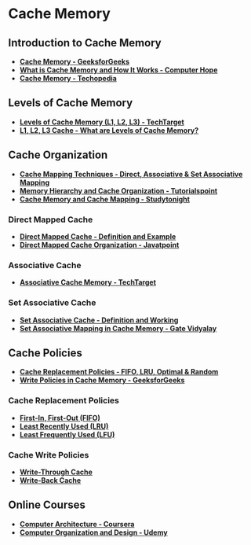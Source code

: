 # Cache Memory

## Introduction to Cache Memory

- **[Cache Memory - GeeksforGeeks](https://www.geeksforgeeks.org/cache-memory-in-computer-organization/)**
- **[What is Cache Memory and How It Works - Computer Hope](https://www.computerhope.com/jargon/c/cachememo.htm)**
- **[Cache Memory - Techopedia](https://www.techopedia.com/definition/1662/cache-memory)**

## Levels of Cache Memory

- **[Levels of Cache Memory (L1, L2, L3) - TechTarget](https://www.techtarget.com/searchstorage/definition/cache-memory)**
- **[L1, L2, L3 Cache - What are Levels of Cache Memory?](https://www.crucial.com/articles/about-memory/l1-l2-l3-cache)**

## Cache Organization

- **[Cache Mapping Techniques - Direct, Associative & Set Associative Mapping](https://www.geeksforgeeks.org/cache-mapping-techniques-direct-associative-set-associative-mapping/)**
- **[Memory Hierarchy and Cache Organization - Tutorialspoint](https://www.tutorialspoint.com/computer_organization/memory_hierarchy_and_cache_organization.htm)**
- **[Cache Memory and Cache Mapping - Studytonight](https://www.studytonight.com/computer-architecture/cache-memory)**

### Direct Mapped Cache

- **[Direct Mapped Cache - Definition and Example](https://www.sciencedirect.com/topics/computer-science/direct-mapped-cache)**
- **[Direct Mapped Cache Organization - Javatpoint](https://www.javatpoint.com/coa-direct-mapped-cache-organization)**

### Associative Cache

- **[Associative Cache Memory - TechTarget](https://www.techtarget.com/whatis/definition/associative-cache-memory)**

### Set Associative Cache

- **[Set Associative Cache - Definition and Working](https://www.techopedia.com/definition/28812/set-associative-cache)**
- **[Set Associative Mapping in Cache Memory - Gate Vidyalay](https://www.gatevidyalay.com/set-associative-mapping-in-cache-memory/)** 

## Cache Policies

- **[Cache Replacement Policies - FIFO, LRU, Optimal & Random](https://www.geeksforgeeks.org/cache-replacement-policies-fifo-lru-optimal-random/)**
- **[Write Policies in Cache Memory - GeeksforGeeks](https://www.geeksforgeeks.org/write-policies-in-cache-memory/)**

### Cache Replacement Policies

- **[First-In, First-Out (FIFO)](https://en.wikipedia.org/wiki/FIFO_(computing_and_electronics))**
- **[Least Recently Used (LRU)](https://en.wikipedia.org/wiki/Cache_replacement_policies#Least_recently_used_(LRU))**
- **[Least Frequently Used (LFU)](https://en.wikipedia.org/wiki/Cache_replacement_policies#Least-frequently_used_(LFU))**

### Cache Write Policies

- **[Write-Through Cache](https://en.wikipedia.org/wiki/Cache_(computing)#Writing_policies)**
- **[Write-Back Cache](https://en.wikipedia.org/wiki/Cache_(computing)#Writing_policies)**

## Online Courses

- **[Computer Architecture - Coursera](https://www.coursera.org/search?query=computer%20architecture&index=prod_all_launched_products&entityTypeDescription=Courses)**
- **[Computer Organization and Design - Udemy](https://www.udemy.com/topic/computer-organization-and-design/)** 
